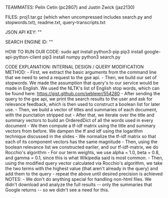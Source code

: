 TEAMMATES: Pelin Cetin (pc2807) and Justin Zwick (jaz2130)

FILES: proj1.tar.gz (which when uncompressed includes search.py and stopwords.txt), readme.txt, query-transcripts.txt

JSON API KEY: ""

SEARCH ENGINE ID: ""

HOW TO RUN OUR CODE: 
	sudo apt install python3-pip
	pip3 install google-api-python-client
	pip3 install numpy
	python3 search.py <google api key> <google engine id> <precision> <query>

CODE EXPLANATION: 
	INTERNAL DESIGN / QUERY MODIFICATION METHOD: 
		- First, we extract the basic arguments from the command line that we need to send a request to the gse api.
		- Then, we build our set of stopwords. We made the assumption that query's to our service would be made in English. We used the NLTK's list of English stop words, 
		which can be found here: https://gist.github.com/sebleier/554280
		- After sending the query to the gse api, we print the search results to the user and ask for relevance feedback, which is then used to construct a boolean list for later use.
		- Then, we build a vector of titles and summaries of each document, with the punctation stripped out
		- After that, we iterate over the title and summary vectors to build an OrderedDict of all the words used in every document
		- We then compute a tf-idf matrix using the title and summary vectors from before. We dampen the tf and idf using the logarithm technique discussed in the slides
		- We normalize the tf-idf matrix so that each of its component vectors has the same magnitude
		- Then, using the boolean relevance list we constructed earlier, and our tf-idf-matrix, we do Rocchio's algorithm
		- For our term weights, we use alpha = 1.0, beta = 0.8, and gamma = 0.1, since this is what Wikipedia said is most common.
		- Then, using the modified query vector calculated via Rocchio's algorithm, we take the two terms with the highest value (that aren't already in the query) and add them to the query
		- repeat the above until desired precision is achieved
	NOTES:
		- We don't do anything special for handling non-html files. We didn't download and analyze the full results -- only the summaries that Google returns -- so we didn't see a need for this.
	






